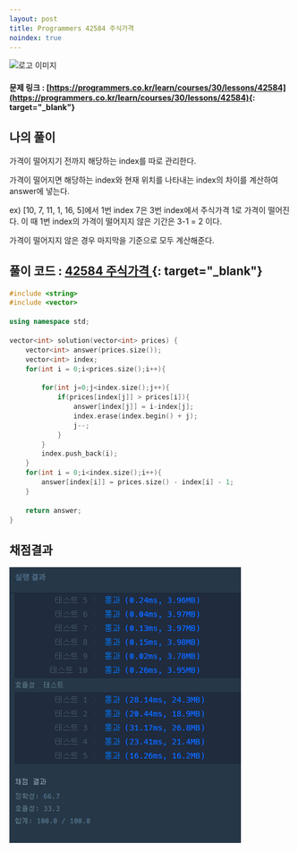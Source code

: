 ```yaml
---
layout: post
title: Programmers 42584 주식가격
noindex: true
---
```


![로고 이미지](https://s3.ap-northeast-2.amazonaws.com/grepp-cloudfront/programmers_imgs/design/logo.jpg)

#### 문제 링크 : [https://programmers.co.kr/learn/courses/30/lessons/42584](https://programmers.co.kr/learn/courses/30/lessons/42584){: target="_blank"}


## 나의 풀이

가격이 떨어지기 전까지 해당하는 index를 따로 관리한다.

가격이 떨어지면 해당하는 index와 현재 위치를 나타내는 index의 차이를 계산하여 answer에 넣는다.

ex) [10, 7, 11, 1, 16, 5]에서 1번 index 7은 3번 index에서 주식가격 1로 가격이 떨어진다. 이 때 1번 index의 가격이 떨어지지 않은 기간은 3-1 = 2 이다.

가격이 떨어지지 않은 경우 마지막을 기준으로 모두 계산해준다.   



## 풀이 코드 : [42584 주식가격 ](https://github.com/sun-pyo/algorithm/blob/main/programmers/%EC%A3%BC%EC%8B%9D%EA%B0%80%EA%B2%A9.cpp){: target="_blank"}

```c++
#include <string>
#include <vector>

using namespace std;

vector<int> solution(vector<int> prices) {
    vector<int> answer(prices.size());
    vector<int> index;
    for(int i = 0;i<prices.size();i++){
        
        for(int j=0;j<index.size();j++){
            if(prices[index[j]] > prices[i]){
                answer[index[j]] = i-index[j];
                index.erase(index.begin() + j);
                j--;
            }
        }
        index.push_back(i);
    }
    for(int i = 0;i<index.size();i++){
        answer[index[i]] = prices.size() - index[i] - 1;
    }
    
    return answer;
}
```





## 채점결과

![42587priter](\algorithm\img\42584.PNG)